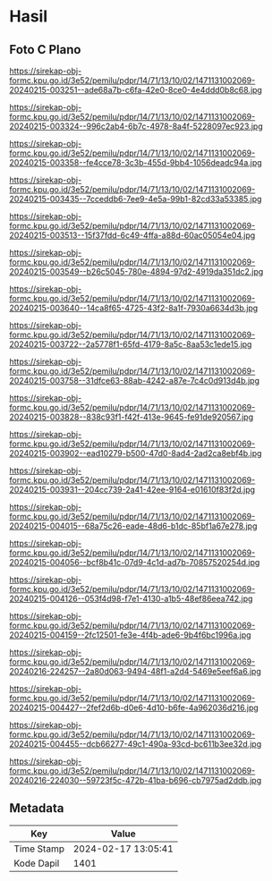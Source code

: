# Hasil

## Foto C Plano

https://sirekap-obj-formc.kpu.go.id/3e52/pemilu/pdpr/14/71/13/10/02/1471131002069-20240215-003251--ade68a7b-c6fa-42e0-8ce0-4e4ddd0b8c68.jpg

https://sirekap-obj-formc.kpu.go.id/3e52/pemilu/pdpr/14/71/13/10/02/1471131002069-20240215-003324--996c2ab4-6b7c-4978-8a4f-5228097ec923.jpg

https://sirekap-obj-formc.kpu.go.id/3e52/pemilu/pdpr/14/71/13/10/02/1471131002069-20240215-003358--fe4cce78-3c3b-455d-9bb4-1056deadc94a.jpg

https://sirekap-obj-formc.kpu.go.id/3e52/pemilu/pdpr/14/71/13/10/02/1471131002069-20240215-003435--7cceddb6-7ee9-4e5a-99b1-82cd33a53385.jpg

https://sirekap-obj-formc.kpu.go.id/3e52/pemilu/pdpr/14/71/13/10/02/1471131002069-20240215-003513--15f37fdd-6c49-4ffa-a88d-60ac05054e04.jpg

https://sirekap-obj-formc.kpu.go.id/3e52/pemilu/pdpr/14/71/13/10/02/1471131002069-20240215-003549--b26c5045-780e-4894-97d2-4919da351dc2.jpg

https://sirekap-obj-formc.kpu.go.id/3e52/pemilu/pdpr/14/71/13/10/02/1471131002069-20240215-003640--14ca8f65-4725-43f2-8a1f-7930a6634d3b.jpg

https://sirekap-obj-formc.kpu.go.id/3e52/pemilu/pdpr/14/71/13/10/02/1471131002069-20240215-003722--2a5778f1-65fd-4179-8a5c-8aa53c1ede15.jpg

https://sirekap-obj-formc.kpu.go.id/3e52/pemilu/pdpr/14/71/13/10/02/1471131002069-20240215-003758--31dfce63-88ab-4242-a87e-7c4c0d913d4b.jpg

https://sirekap-obj-formc.kpu.go.id/3e52/pemilu/pdpr/14/71/13/10/02/1471131002069-20240215-003828--838c93f1-f42f-413e-9645-fe91de920567.jpg

https://sirekap-obj-formc.kpu.go.id/3e52/pemilu/pdpr/14/71/13/10/02/1471131002069-20240215-003902--ead10279-b500-47d0-8ad4-2ad2ca8ebf4b.jpg

https://sirekap-obj-formc.kpu.go.id/3e52/pemilu/pdpr/14/71/13/10/02/1471131002069-20240215-003931--204cc739-2a41-42ee-9164-e01610f83f2d.jpg

https://sirekap-obj-formc.kpu.go.id/3e52/pemilu/pdpr/14/71/13/10/02/1471131002069-20240215-004015--68a75c26-eade-48d6-b1dc-85bf1a67e278.jpg

https://sirekap-obj-formc.kpu.go.id/3e52/pemilu/pdpr/14/71/13/10/02/1471131002069-20240215-004056--bcf8b41c-07d9-4c1d-ad7b-70857520254d.jpg

https://sirekap-obj-formc.kpu.go.id/3e52/pemilu/pdpr/14/71/13/10/02/1471131002069-20240215-004126--053f4d98-f7e1-4130-a1b5-48ef86eea742.jpg

https://sirekap-obj-formc.kpu.go.id/3e52/pemilu/pdpr/14/71/13/10/02/1471131002069-20240215-004159--2fc12501-fe3e-4f4b-ade6-9b4f6bc1996a.jpg

https://sirekap-obj-formc.kpu.go.id/3e52/pemilu/pdpr/14/71/13/10/02/1471131002069-20240216-224257--2a80d063-9494-48f1-a2d4-5469e5eef6a6.jpg

https://sirekap-obj-formc.kpu.go.id/3e52/pemilu/pdpr/14/71/13/10/02/1471131002069-20240215-004427--2fef2d6b-d0e6-4d10-b6fe-4a962036d216.jpg

https://sirekap-obj-formc.kpu.go.id/3e52/pemilu/pdpr/14/71/13/10/02/1471131002069-20240215-004455--dcb66277-49c1-490a-93cd-bc611b3ee32d.jpg

https://sirekap-obj-formc.kpu.go.id/3e52/pemilu/pdpr/14/71/13/10/02/1471131002069-20240216-224030--59723f5c-472b-41ba-b696-cb7975ad2ddb.jpg


## Metadata

| Key        | Value               |
| ---------- | ------------------- |
| Time Stamp | 2024-02-17 13:05:41 |
| Kode Dapil | 1401                |



